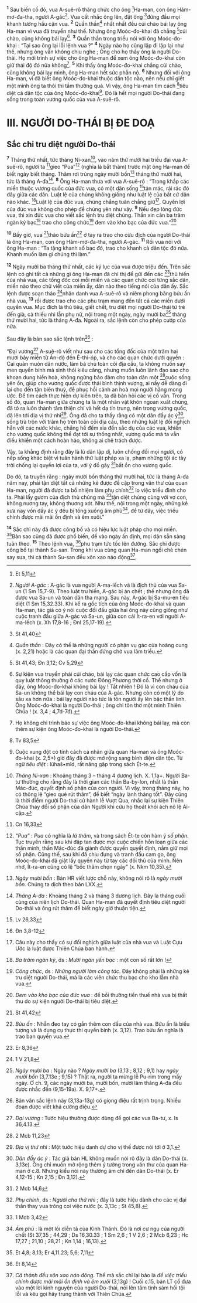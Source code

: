 <sup><b>1</b></sup> Sau biến cố đó, vua A-suê-rô thăng chức cho ông [^1*]Ha-man, con ông Hăm-mơ-đa-tha, người A-gác[^1]. Vua cất nhắc ông lên, đặt ông [^2*]đứng đầu mọi khanh tướng hầu cận vua. <sup><b>2</b></sup> Quần thần[^2] nhất nhất đều cúi chào bái lạy ông Ha-man vì vua đã truyền như thế. Nhưng ông Moóc-đo-khai đã chẳng [^3*]cúi chào, cũng không bái lạy[^3]. <sup><b>3</b></sup> Quần thần trong triều nói với ông Moóc-đo-khai : “Tại sao ông lại lỗi lệnh vua ?” <sup><b>4</b></sup> Ngày nào họ cũng lặp đi lặp lại như thế, nhưng ông vẫn không chịu nghe ; Ông cho họ thấy ông là người Do-thái. Họ mới trình sự việc cho ông Ha-man để xem ông Moóc-đo-khai còn giữ thái độ đó nữa không[^4]. <sup><b>5</b></sup> Khi thấy ông Moóc-đo-khai chẳng cúi chào, cũng không bái lạy mình, ông Ha-man hết sức phẫn nộ. <sup><b>6</b></sup> Nhưng đối với ông Ha-man, vì đã biết ông Moóc-đo-khai thuộc dân tộc nào, nên nếu chỉ giết một mình ông ta thôi thì tầm thường quá. Vì vậy, ông Ha-man tìm cách [^4*]tiêu diệt cả dân tộc của ông Moóc-đo-khai[^5]. Đó là hết mọi người Do-thái đang sống trong toàn vương quốc của vua A-suê-rô.

# III. NGƯỜI DO-THÁI BỊ ĐE DOẠ
## Sắc chỉ tru diệt người Do-thái
<sup><b>7</b></sup> Tháng thứ nhất, tức tháng Ni-xan[^6], vào năm thứ mười hai triều đại vua A-suê-rô, người ta [^5*]gieo “Pua”[^7] (nghĩa là bắt thăm) trước mặt ông Ha-man để biết ngày biết tháng. Thăm rơi trúng ngày mười bốn[^8] tháng thứ mười hai, tức là tháng A-đa[^9]. <sup><b>8</b></sup> Ông Ha-man thưa với vua A-suê-rô : “Trong khắp các miền thuộc vương quốc của đức vua, có một dân sống [^6*]tản mác, rải rác đó đây giữa các dân. Luật lệ của chúng không giống như luật lệ của bất cứ dân nào khác. [^7*]Luật lệ của đức vua, chúng chẳng tuân chẳng giữ[^10]. Quyền lợi của đức vua không cho phép để chúng yên như vậy. <sup><b>9</b></sup> Nếu đẹp lòng đức vua, thì xin đức vua cho viết sắc lệnh tru diệt chúng. Thần xin cân ba trăm ngàn ký bạc[^11] trao cho công chức[^12] đem vào kho bạc của đức vua.”[^13]

<sup><b>10</b></sup> Bấy giờ, vua [^8*]tháo bửu ấn[^14] ở tay ra trao cho cừu địch của người Do-thái là ông Ha-man, con ông Hăm-mơ-đa-tha, người A-gác. <sup><b>11</b></sup> Rồi vua nói với ông Ha-man : “Ta tặng khanh số bạc đó, trao cho khanh cả dân tộc đó nữa. Khanh muốn làm gì chúng thì làm.”

<sup><b>12</b></sup> Ngày mười ba tháng thứ nhất, các ký lục của vua được triệu đến. Trên sắc lệnh có ghi tất cả những gì ông Ha-man đã chỉ thị để gửi đến các [^9*]thủ hiến của nhà vua, các tổng đốc coi mỗi miền và các quan chức coi từng sắc dân, miền nào theo chữ viết của miền ấy, dân nào theo tiếng nói của dân ấy. Sắc lệnh được soạn thảo [^10*]nhân danh vua A-suê-rô và niêm phong bằng bửu ấn nhà vua, <sup><b>13</b></sup> rồi được trao cho các phu trạm mang đến tất cả các miền dưới quyền vua. Mục đích là thủ tiêu, giết chết, tru diệt mọi người Do-thái từ trẻ đến già, cả thiếu nhi lẫn phụ nữ, nội trong một ngày, ngày mười ba[^15] tháng thứ mười hai, tức là tháng A-đa. Ngoài ra, sắc lệnh còn cho phép cướp của nữa.

Sau đây là bản sao sắc lệnh trên[^16] :

“Đại vương[^17] A-suê-rô viết như sau cho các tổng đốc của một trăm hai mươi bảy miền từ Ấn-độ đến Ê-thi-óp, và cho các quan chức dưới quyền : Cai quản muôn dân nước, làm bá chủ toàn cõi địa cầu, ta không muốn say men quyền bính mà sinh thói kiêu căng, nhưng muốn luôn lãnh đạo sao cho khoan dung hiền hoà, không ngừng bảo đảm cho toàn dân một [^11*]cuộc sống yên ổn, giúp cho vương quốc được thái bình thịnh vượng, ai nấy dễ dàng đi lại cho đến tận biên thuỳ, để phục hồi cảnh an hoà mọi người hằng mong ước. Để tìm cách thực hiện dự kiến trên, ta đã bàn hỏi các vị cố vấn. Trong số đó, quan Ha-man giữa chúng ta là một nhân vật khôn ngoan xuất chúng, đã tỏ ra luôn thành tâm thiện chí và hết dạ tín trung, nên trong vương quốc, đã lên tới địa vị thứ nhì[^18]. Ông đã cho ta thấy rằng có một dân đầy ác ý[^19], sống trà trộn với trăm họ trên toàn cõi địa cầu, theo những luật lệ đối nghịch hẳn với các nước khác, chẳng hề đếm xỉa đến sắc dụ của các vua, khiến cho vương quốc không thể đạt tới sự thống nhất, vương quốc mà ta vẫn điều khiển một cách hoàn hảo, không ai chê trách được.

Vậy, ta khẳng định rằng đây là lũ dân lập dị, luôn chống đối mọi người, có nếp sống khác biệt vì tuân hành thứ luật pháp xa lạ, phạm những tội ác tày trời chống lại quyền lợi của ta, với ý đồ gây [^12*]bất ổn cho vương quốc.

Do đó, ta truyền rằng : ngày mười bốn tháng thứ mười hai, tức là tháng A-đa năm nay, phải tận diệt tất cả những kẻ được đề cập trong văn thư của quan Ha-man, người đã được ta bổ nhiệm làm phụ chính[^20] lo việc triều đình cho ta. Phải lấy gươm của địch thù chúng mà [^13*]tận diệt chúng cùng với vợ con, không nương tay, không thương xót. Như thế, nội trong một ngày, những kẻ xưa nay vốn đầy ác ý đều bị tống xuống âm phủ[^21], để từ đây, việc triều chính được mãi mãi ổn định và êm xuôi.”

<sup><b>14</b></sup> Sắc chỉ này đã được công bố và có hiệu lực luật pháp cho mọi miền. [^14*]Bản sao cũng đã được phổ biến, để vào ngày ấn định, mọi dân sẵn sàng tuân theo. <sup><b>15</b></sup> Theo lệnh vua, [^15*]phu trạm tức tốc lên đường. Sắc chỉ được công bố tại thành Su-san. Trong khi vua cùng quan Ha-man ngồi chè chén say sưa, thì cả thành Su-san đều xôn xao náo động[^22].

[^1]: <i>Người A-gác</i> : A-gác là vua người A-ma-lếch và là địch thủ của vua Sa-un (1 Sm 15,7-9). Theo luật tru hiến, A-gác bị án chết ; thế nhưng ông đã được vua Sa-un và toàn dân tha mạng. Sau này, A-gác bị Sa-mu-en tiêu diệt (1 Sm 15,32.33). Khi kể ra gốc tích của ông Moóc-đo-khai và quan Ha-man, tác giả có ý nói cuộc đối đầu giữa hai ông này cũng giống như cuộc tranh đấu giữa A-gác và Sa-un, giữa con cái Ít-ra-en với người A-ma-lếch (x. Xh 17,8-16 ; Đnl 25,17-19).
[^2]: <i>Quần thần</i> : Đây có thể là những người có phận vụ gác cửa hoàng cung (x. 2,21) hoặc là các quan đại thần đứng chờ vua lâm triều.
[^3]: Sự kiện vua truyền phải cúi chào, bái lạy các quan chức cao cấp vốn là quy luật thông thường ở các nước Đông Phương thời cổ. Thế nhưng ở đây, ông Moóc-đo-khai không bái lạy ! Tất nhiên ! Đó là vì con cháu của Sa-un không thể bái lạy con cháu của A-gác. Nhưng còn có một lý do sâu xa hơn nữa : bái lạy người nào tức là tôn người ấy lên bậc thần linh. Ông Moóc-đo-khai là người Do-thái ; ông chỉ tôn thờ một mình Thiên Chúa ! (x. 3,4 ; 4,7d-7đ).
[^4]: Họ không chỉ trình báo sự việc ông Moóc-đo-khai không bái lạy, mà còn thêm sự kiện ông Moóc-đo-khai là người Do-thái.
[^5]: Cuộc xung đột có tính cách cá nhân giữa quan Ha-man và ông Moóc-đo-khai (x. 2,5+) giờ đây đã được mở rộng sang bình diện dân tộc. Từ ngữ <i>tiêu diệt</i> : <span class="hebrew-translit">lühaš•mîd</span>, rất năng gặp trong sách Ét-te.
[^6]: <i>Tháng Ni-xan</i> : Khoảng tháng 3 – tháng 4 dương lịch. X. 1,1a+. Người Ba-tư thường cho rằng đây là thời gian các thần Ba-by-lon, nhất là thần Mác-đúc, quyết định số phận của con người. Vì vậy, trong tháng này, họ có thông lệ “gieo quẻ rút thăm”, để biết “ngày lành tháng tốt”. Đây cũng là thời điểm người Do-thái cử hành lễ Vượt Qua, nhắc lại sự kiện Thiên Chúa thay đổi số phận của dân Người khi cứu họ thoát khỏi ách nô lệ Ai-cập.
[^7]: <i>“Pua”</i> : <i>Pua</i> có nghĩa là <i>lá thăm</i>, và trong sách Ét-te còn hàm ý <i>số phận</i>. Tục truyền rằng sau khi đập tan được mọi cuộc chiến hỗn loạn giữa các thần minh, thần Mác-đúc đã giành được quyền quyết định, nắm giữ mọi số phận. Cũng thế, sau khi đã chịu đựng và tranh đấu cam go, ông Moóc-đo-khai đã giật lấy quyền này từ tay các đối thủ của mình. Nên nhớ, Ít-ra-en cũng có lệ “bốc thăm chọn ngày” (x. Nkm 10,35).
[^8]: <i>Ngày mười bốn</i> : Bản HR viết lược chỗ này, không nói rõ là <i>ngày mười bốn</i>. Chúng ta dịch theo bản LXX.
[^9]: <i>Tháng A-đa</i> : Khoảng tháng 2 và tháng 3 dương lịch. Đây là tháng cuối cùng của niên lịch Do-thái. Quan Ha-man đã quyết định tiêu diệt người Do-thái và ông rút thăm để biết ngày giờ thuận tiện.
[^10]: Câu này cho thấy có sự đối nghịch giữa luật của nhà vua và Luật Cựu Ước là luật được Thiên Chúa ban hành.
[^11]: <i>Ba trăm ngàn ký</i>, ds : <i>Mười ngàn yến bạc</i> : một con số rất lớn !
[^12]: <i>Công chức</i>, ds : <i>Những người làm công tác</i>. Đây không phải là những kẻ tru diệt người Do-thái, mà là các viên chức thu bạc cho kho lẫm nhà vua.
[^13]: <i>Đem vào kho bạc của đức vua</i> : để bồi thường tiền thuế nhà vua bị thất thu do sự kiện người Do-thái bị tiêu diệt.
[^14]: <i>Bửu ấn</i> : Nhẫn đeo tay có gắn thêm con dấu của nhà vua. Bửu ấn là biểu tượng và là dụng cụ thực thi quyền bính (x. 3,12). Trao bửu ấn nghĩa là trao ban quyền vua.
[^15]: <i>Ngày mười ba</i> : Ngày nào ? <i>Ngày mười ba</i> (3,13 ; 8,12 ; 9,1) hay <i>ngày mười bốn</i> (3,7.13e ; 9,15) ? Thật ra, người ta mừng lễ Pu-rim trong mấy ngày. Ở ch. 9, các ngày mười ba, mười bốn, mười lăm tháng A-đa đều được nhắc đến (9,15-19a). X. 9,17+.
[^16]: Bản văn sắc lệnh này (3,13a-13g) có giọng điệu rất trịnh trọng. Nhiều đoạn được viết khá cường điệu.
[^17]: <i>Đại vương</i> : Tước hiệu thường được dùng để gọi các vua Ba-tư, x. Is 36,4.13.
[^18]: <i>Địa vị thứ nhì</i> : Một tước hiệu danh dự cho vị thế được nói tới ở 3,1.
[^19]: <i>Dân đầy ác ý</i> : Tác giả bản HL không muốn nói rõ đây là dân Do-thái (x. 3,13e). Ông chỉ muốn mở rộng thêm ý tưởng trong văn thư của quan Ha-man ở c.8. Nhưng kiểu nói này thường ám chỉ đến dân Do-thái (x. Er 4,12-15 ; Kn 2,15 ; Đn 3,12).
[^20]: <i>Phụ chính</i>, ds : <i>Người cha thứ nhì</i> ; đây là tước hiệu dành cho các vị đại thần thay vua trông coi việc nước (x. 3,13c ; St 45,8).
[^21]: <i>Âm phủ</i> : là một lối diễn tả của Kinh Thánh. Đó là nơi cư ngụ của người chết (St 37,35 ; 44,29 ; Ds 16,30.33 ; 1 Sm 2,6 ; 1 V 2,6 ; 2 Mcb 6,23 ; Hc 17,27 ; 21,10 ; 28,21 ; Kn 1,14 ; 16,13).
[^22]: <i>Cả thành đều xôn xao náo động</i>. Thế mà sắc chỉ lại bảo là <i>để việc triều chính được mãi mãi ổn định và êm xuôi</i> (3,13g) ! Cuối c.15, bản LT cổ đưa vào một lời kinh nguyện của người Do-thái, nói lên tâm tình sám hối tội lỗi và kêu gọi hãy trung thành với Thiên Chúa.
[^1*]: Et 5,11
[^2*]: St 41,40
[^3*]: St 41,43; Đn 3,12; Cv 5,29
[^4*]: Tv 83,5
[^5*]: Cn 16,33
[^6*]: Lv 26,33
[^7*]: Đn 3,8-12
[^8*]: St 41,42
[^9*]: Er 8,36
[^10*]: 1 V 21,8
[^11*]: 2 Mcb 11,23
[^12*]: 2 Mcb 14,6
[^13*]: 1 Mcb 3,42
[^14*]: Et 4,8; 8,13; Er 4,11.23; 5,6; 7,11
[^15*]: Et 8,14
